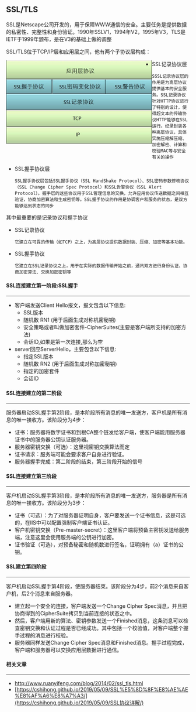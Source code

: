 ## SSL/TLS

SSL是Netscape公司开发的，用于保障WWW通信的安全。主要任务是提供数据的私密性、完整性和身份验证。1990年SSLV1，1994年V2，1995年V3，TLS是IETF于1999年颁布，是在V3的基础上做的调整

SSL/TLS位于TCP/IP层和应用层之间，他有两个子协议层构成：

<img src='img/1.jpg' align=left width=400>

- SSL记录协议层

  ```SSL
  SSSL记录协议层的作用是为高层协议提供基本的安全服务。SSL记录协议针对HTTP协议进行了特别的设计，使得超文本的传输协议HTTP能够在SSL运行。纪录封装各种高层协议，具体实施压缩解压缩、加密解密、计算和校验MAC等与安全有关的操作
  ```

- SSL握手协议层

  ```dd
  SSL握手协议层包括SSL握手协议（SSL HandShake Protocol）、SSL密码参数修改协议（SSL Change Cipher Spec Protocol）和SSL告警协议（SSL Alert Protocol）。握手层的这些协议用于SSL管理信息的交换，允许应用协议传送数据之间相互验证，协商加密算法和生成密钥等。SSL握手协议的作用是协调客户和服务的状态，是双方能够达到状态的同步
  ```



其中最重要的是记录协议和握手协议

- SSL记录协议

  ```fd
  它建立在可靠的传输（如TCP）之上，为高层协议提供数据封装、压缩、加密等基本功能。
  ```

- SSL握手协议

  ```sd
  它建立在SSL记录协议之上，用于在实际的数据传输开始之前，通讯双方进行身份认证、协商加密算法、交换加密密钥等
  ```

  

#### SSL连接建立第一阶段:SSL握手

-----

- 客户端发送Client Hello报文，报文包含以下信息:
  - SSL版本
  - 随机数 RN1 (用于后面生成对称机密秘钥)
  - 安全策略或者叫做加密套件-CipherSuites(主要是客户端所支持的加密方法)
  - 会话ID,如果是第一次连接,那么为空
- server回应ServerHello，主要包含以下信息:
  - 指定SSL版本
  - 随机数 RN2 (用于后面生成对称加密秘钥)
  - 指定的加密套件
  - 会话ID



#### SSL连接建立的第二阶段

----

服务器启动SSL握手第2阶段，是本阶段所有消息的唯一发送方，客户机是所有消息的唯一接收方。该阶段分为4步：

- 证书：服务器将数字证书和到根CA整个链发给客户端，使客户端能用服务器证书中的服务器公钥认证服务器。
- 服务器密钥交换（可选）：这里视密钥交换算法而定
- 证书请求：服务端可能会要求客户自身进行验证。
- 服务器握手完成：第二阶段的结束，第三阶段开始的信号



#### SSL连接建立第三阶段

----

客户机启动SSL握手第3阶段，是本阶段所有消息的唯一发送方，服务器是所有消息的唯一接收方。该阶段分为3步：

- 证书（可选）：为了对服务器证明自身，客户要发送一个证书信息，这是可选的，在IIS中可以配置强制客户端证书认证。
- 客户机密钥交换（Pre-master-secret）：这里客户端将预备主密钥发送给服务端，注意这里会使用服务端的公钥进行加密。
- 证书验证（可选），对预备秘密和随机数进行签名，证明拥有（a）证书的公钥。



#### SSL建立第四阶段

-----

客户机启动SSL握手第4阶段，使服务器结束。该阶段分为4步，前2个消息来自客户机，后2个消息来自服务器。

- 建立起一个安全的连接，客户端发送一个Change Cipher Spec消息，并且把协商得到的CipherSuite拷贝到当前连接的状态之中。
- 然后，客户端用新的算法、密钥参数发送一个Finished消息，这条消息可以检查密钥交换和认证过程是否已经成功。其中包括一个校验值，对客户端整个握手过程的消息进行校验。
- 服务器同样发送Change Cipher Spec消息和Finished消息。握手过程完成，客户端和服务器可以交换应用层数据进行通信。



#### 相关文章

-----

- http://www.ruanyifeng.com/blog/2014/02/ssl_tls.html
- [https://cshihong.github.io/2019/05/09/SSL%E5%8D%8F%E8%AE%AE%E8%AF%A6%E8%A7%A3/](https://cshihong.github.io/2019/05/09/SSL协议详解/)

